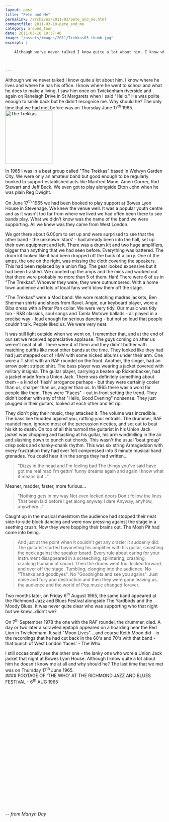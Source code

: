 ```yaml
---
layout: post
title: "Pete and Me"
permalink: /archives/2011/03/pete_and_me.html
commentfile: 2011-03-10-pete_and_me
category: around_town
date: 2011-03-10 19:37:46
image: "/assets/images/2011/Trekkas03_thumb.jpg"
excerpt: |
    
    Although we've never talked I know quite a lot about him. I know where he lives and where he has his office. I know where he went to school and what he does to make a living. I saw him once on Twickenham riverside and again on Ranelagh Drive in St Margarets when I said "Hello." He was polite enough to smile back but he didn't recognise me. Why should he? The only time that we had met before was on Thursday June 17<sup>th</sup> 1965.
    
    

---
```


<div markdown="1" class="box">
Although we've never talked I know quite a lot about him. I know where he lives and where he has his office. I know where he went to school and what he does to make a living. I saw him once on Twickenham riverside and again on Ranelagh Drive in St Margarets when I said "Hello." He was polite enough to smile back but he didn't recognise me. Why should he? The only time that we had met before was on Thursday June 17<sup>th</sup> 1965.

</div>
<a href="/assets/images/2011/Trekkas03.jpg" title="See larger version of - the Trekkas"><img src="/assets/images/2011/Trekkas03_thumb.jpg" width="150" height="170" alt="The Trekkas" class="photo right" /></a>

In 1965 I was in a beat group called "The Trekkas" based in Welwyn Garden City. We were only an amateur band but good enough to be regularly booked to support established acts like Manfred Mann, Amen Corner, Rod Stewart and Jeff Beck. We even got to play alongside Elton John when he was plain Reg Dwight.

On June 17<sup>th</sup> 1965 we had been booked to play support at Bowes Lyon House in Stevenage. We knew the venue well. It was a popular youth centre and as it wasn't too far from where we lived we had often been there to see bands play. What we didn't know was the name of the band we were supporting. All we knew was they came from West London.

We got there about 6.00pm to set up and were surprised to see that the other band - the unknown 'stars' - had already been into the hall, set up their own equipment and left. There was a drum kit and two huge amplifiers, bigger than anything that we had seen before. Everything was battered. The drum kit looked like it had been dropped off the back of a lorry. One of the amps, the one on the right, was missing the cloth covering the speakers. This had been replaced by a union flag. The gear looked expensive but it had been trashed. We counted up the amps and the mics and worked out that there were probably no more than 5 of them. Hah! There were 6 of us in "The Trekkas". Whoever they were, they were outnumbered. With a home town audience and lots of local fans we'd blow them off the stage.

"The Trekkas" were a Mod band. We wore matching madras jackets, Ben Sherman shirts and shoes from Ravel. Angie, our keyboard player, wore a Biba dress with a Peter Pan collar. We were very tidy. Our music was tidy too - R&B classics, soul songs and Tamla Motown ballads - all played in a precise way - loud enough for serious dancing - but not so loud that people couldn't talk. People liked us. We were very neat.

It was still light outside when we went on, I remember that, and at the end of our set we received appreciative applause. The guys coming on after us weren't neat at all. There were 4 of them and they didn't bother with matching outfits like most other bands at the time. They looked like they had had just stepped out of HMV with some nicked albums under their arm. One wore a T shirt with an RAF roundel on the front. Another, the singer, had an arrow point striped shirt. The bass player was wearing a jacket covered with military insignia. The guitar player, carrying a beaten up Rickenbacker, had a jacket made from a Union Jack. There was definitely something about them - a kind of 'flash' arrogance perhaps - but they were certainly cooler than us, sharper than us, angrier than us. In 1965 there was a word for people like them. They were "Faces" - out in front setting the trend. They didn't bother with any of that "Hello, Good Evening" nonsense. They just plugged in their guitars, looked at each other and let rip.

They didn't play their music, they attacked it. The volume was incredible. The bass line thudded against you, rattling your entrails. The drummer, RAF roundel man, ignored most of the percussion niceties, and set out to beat his kit to death. On top of all this turmoil the guitarist in his Union Jack jacket was chopping and hacking at his guitar, his arm windmilling in the air and slashing down to punch out chords. This wasn't the usual 'beat group' crisp solos and chanky-chank rhythm. This was six string Armageddon with every frustration they had ever felt compressed into 3 minute musical hand grenades. You could hear it in the songs they had written...

> "Dizzy in the head and I'm feeling bad
>  The things you've said have got me real mad
>  I'm gettin' funny dreams again and again
>  I know what it means but..."
> 
 Meaner, madder, faster, more furious...

> "Nothing gets in my way
>  Not even locked doors
>  Don't follow the lines
>  That been laid before
>  I get along anyway I dare
>  Anyway, anyhow, anywhere..."
> 
 Caught up in the musical maelstrom the audience had stopped their neat side-to-side block dancing and were now pressing against the stage in a seething crush. Now they were bopping their brains out. The Mosh Pit had come into being.
> And just at the point when it couldn't get any crazier it suddenly did. The guitarist started bayoneting his amplifier with his guitar, smashing the neck against the speaker board. Every rule about caring for your instrument disappeared in a screeching, splintering, crashing, cracking tsunami of sound. Then the drums went too, kicked forward and over off the stage. Tumbling, clanging into the audience. No "Thanks and goodbyes". No "Goodnights and see you agains". Just noise and fury and destruction and then they were gone leaving us, the audience and the world of Pop music changed forever.

Two months later, on Friday 6<sup>th</sup> August 1965, the same band appeared at the Richmond Jazz and Blues Festival alongside The Yardbirds and the Moody Blues. It was never quite clear who was supporting who that night but we knew...didn't we?

On 7<sup>th</sup> September 1978 the one with the RAF roundel, the drummer, died. A day or two later a scrawled epitaph appeared on a hoarding near the Red Lion in Twickenham. It said "Moon Lives"....and course Keith Moon did - in the recordings that he had cut back in the 60's and 70's with that band - that bunch of West London 'faces' - The Who.

<div markdown="1" class="box">
I still occasionally see the other one - the lanky one who wore a Union Jack jacket that night at Bowes Lyon House. Although I know quite a lot about him he doesn't know me at all and why should he? The last time that we met was on Thursday 17<sup>th</sup> June 1965.

</div>
#### FOOTAGE OF 'THE WHO' AT THE RICHMOND JAZZ AND BLUES FESTIVAL - 6<sup>th</sup> AUG 1965

<object width="480" height="390">
<param name="movie" value="http://www.youtube-nocookie.com/v/0hYjsOqOYHo?fs=1&amp;hl=en_US&amp;rel=0"></param><param name="allowFullScreen" value="true"></param><param name="allowscriptaccess" value="always"></param><embed src="http://www.youtube-nocookie.com/v/0hYjsOqOYHo?fs=1&amp;hl=en_US&amp;rel=0" type="application/x-shockwave-flash" allowscriptaccess="always" allowfullscreen="true" width="480" height="390"></embed></object>

<cite>-- from Martyn Day</cite>
